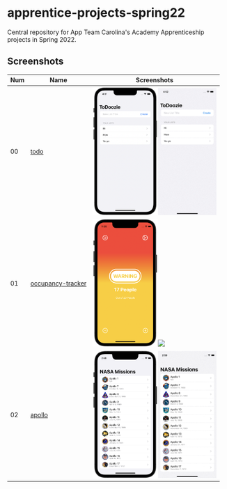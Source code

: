 # apprentice-projects-spring22
Central repository for App Team Carolina's Academy Apprenticeship projects in Spring 2022.


## Screenshots

|Num|Name|Screenshots|
|--|--|--|
|00|[todo](ex00-todo)|<img src="ex00-todo/Screenshots/todo_1.png" width="150"/><img src="ex00-todo/Screenshots/record_1.gif" width="135"/>|
|01|[occupancy-tracker](p01-occupancy-tracker)|<img src="p01-occupancy-tracker/Screenshots/counter_3.png" width="150"/><img src="p01-occupancy-tracker/Screenshots/record_1.gif" width="135"/>|
|02|[apollo](p02-apollo)|<img src="p02-apollo/Screenshots/apollo_1.png" width="150"/><img src="p02-apollo/Screenshots/record_1.gif" width="135"/>|


